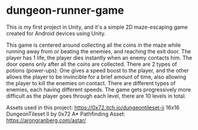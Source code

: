 # dungeon-runner-game
This is my first project in Unity, and it's a simple 2D maze-escaping game created for Android devices using Unity.

This game is centered around collecting all the coins in the maze while running away from or beating the enemies, and reaching the exit door. 
The player has 1 life, the player dies instantly when an enemy contacts him.
The door opens only after all the coins are collected. 
There are 2 types of potions (power-ups): One gives a speed boost to the player, and the other allows the player to be invincible for a brief amount of time, also allowing the player to kill the enemies on contact. 
There are different types of enemies, each having different speeds.
The game gets progressively more difficult as the player goes through each level, there are 10 levels in total.

Assets used in this project: https://0x72.itch.io/dungeontileset-ii 16x16 DungeonTileset II by 0x72
A* Pathfinding Asset: https://arongranberg.com/astar/
